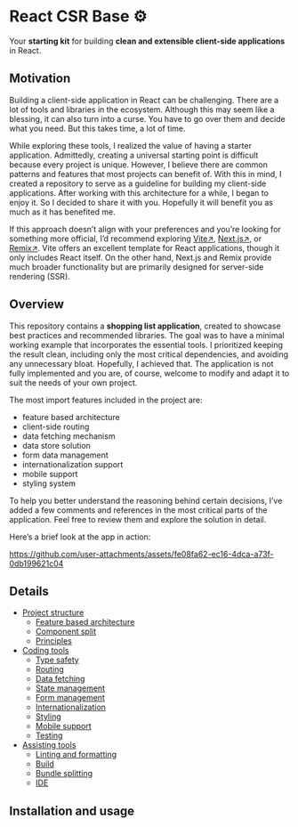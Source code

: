 # React CSR Base ⚙️

Your **starting kit** for building **clean and extensible client-side applications** in React.

## Motivation

Building a client-side application in React can be challenging. There are a lot of tools and libraries in the ecosystem. Although this may seem like a blessing, it can also turn into a curse. You have to go over them and decide what you need. But this takes time, a lot of time.

While exploring these tools, I realized the value of having a starter application. Admittedly, creating a universal starting point is difficult because every project is unique. However, I believe there are common patterns and features that most projects can benefit of. With this in mind, I created a repository to serve as a guideline for building my client-side applications. After working with this architecture for a while, I began to enjoy it. So I decided to share it with you. Hopefully it will benefit you as much as it has benefited me.

If this approach doesn’t align with your preferences and you’re looking for something more official, I’d recommend exploring [Vite↗](https://vite.dev/), [Next.js↗](https://nextjs.org/), or [Remix↗](https://remix.run/). Vite offers an excellent template for React applications, though it only includes React itself. On the other hand, Next.js and Remix provide much broader functionality but are primarily designed for server-side rendering (SSR).

## Overview

This repository contains a **shopping list application**, created to showcase best practices and recommended libraries. The goal was to have a minimal working example that incorporates the essential tools. I prioritized keeping the result clean, including only the most critical dependencies, and avoiding any unnecessary bloat. Hopefully, I achieved that. The application is not fully implemented and you are, of course, welcome to modify and adapt it to suit the needs of your own project.

The most import features included in the project are:

- feature based architecture
- client-side routing
- data fetching mechanism
- data store solution
- form data management
- internationalization support
- mobile support
- styling system

To help you better understand the reasoning behind certain decisions, I’ve added a few comments and references in the most critical parts of the application. Feel free to review them and explore the solution in detail.

Here’s a brief look at the app in action:

https://github.com/user-attachments/assets/fe08fa62-ec16-4dca-a73f-0db199621c04

## Details

- [Project structure](docs/projectStructure.md)
  - [Feature based architecture](docs/projectStructure.md#feature-based-architecture)
  - [Component split](docs/projectStructure.md#component-split)
  - [Principles](docs/projectStructure.md#principles)
- [Coding tools](docs/codingTools.md)
  - [Type safety](docs/codingTools.md#type-safety)
  - [Routing](docs/codingTools.md#routing)
  - [Data fetching](docs/codingTools.md#data-fetching)
  - [State management](docs/codingTools.md#state-management)
  - [Form management](docs/codingTools.md#form-management)
  - [Internationalization](docs/codingTools.md#internationalization)
  - [Styling](docs/codingTools.md#styling)
  - [Mobile support](docs/codingTools.md#mobile-support)
  - [Testing](docs/codingTools.md#testing)
- [Assisting tools](docs/assistingTools.md)
  - [Linting and formatting](docs/assistingTools.md#linting-and-formatting)
  - [Build](docs/assistingTools.md#build)
  - [Bundle splitting](docs/assistingTools.md#bundle-splitting)
  - [IDE](docs/assistingTools.md#ide)

## Installation and usage
